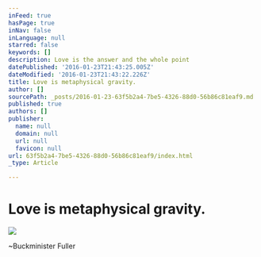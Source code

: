 ```yaml
---
inFeed: true
hasPage: true
inNav: false
inLanguage: null
starred: false
keywords: []
description: Love is the answer and the whole point
datePublished: '2016-01-23T21:43:25.005Z'
dateModified: '2016-01-23T21:43:22.226Z'
title: Love is metaphysical gravity.
author: []
sourcePath: _posts/2016-01-23-63f5b2a4-7be5-4326-88d0-56b86c81eaf9.md
published: true
authors: []
publisher:
  name: null
  domain: null
  url: null
  favicon: null
url: 63f5b2a4-7be5-4326-88d0-56b86c81eaf9/index.html
_type: Article

---
```

# Love is metaphysical gravity.
![](https://s3-us-west-2.amazonaws.com/the-grid-img/p/34a5ad5f447deb77c240ae005836daef8381d4b6.jpg)

~Buckminister Fuller